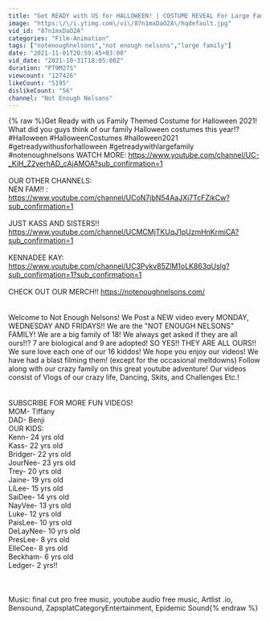 ```yaml
---
title: "Get READY with US for HALLOWEEN! | COSTUME REVEAL For Large Family of 20! 2021"
image: "https:\/\/i.ytimg.com\/vi\/87n1mxDaO2A\/hqdefault.jpg"
vid_id: "87n1mxDaO2A"
categories: "Film-Animation"
tags: ["notenoughnelsons","not enough nelsons","large family"]
date: "2021-11-01T20:59:45+03:00"
vid_date: "2021-10-31T18:05:00Z"
duration: "PT9M27S"
viewcount: "127426"
likeCount: "5195"
dislikeCount: "56"
channel: "Not Enough Nelsons"
---
```

{% raw %}Get Ready with us Family Themed Costume for Halloween 2021! What did you guys think of our family Halloween costumes this year!?#Halloween #HalloweenCostumes #halloween2021 #getreadywithusforhalloween #getreadywithlargefamily #notenoughnelsons WATCH MORE: <a rel="nofollow" target="blank" href="https://www.youtube.com/channel/UC-_KiH_Z2yerhAD_cAjAMOA?sub_confirmation=1">https://www.youtube.com/channel/UC-_KiH_Z2yerhAD_cAjAMOA?sub_confirmation=1</a><br /><br />OUR OTHER CHANNELS:<br />NEN FAM!! : <a rel="nofollow" target="blank" href="https://www.youtube.com/channel/UCoN7jbN54AaJXj7TcFZikCw?sub_confirmation=1">https://www.youtube.com/channel/UCoN7jbN54AaJXj7TcFZikCw?sub_confirmation=1</a><br /><br />JUST KASS AND SISTERS!!  <a rel="nofollow" target="blank" href="https://www.youtube.com/channel/UCMCMjTKUqJ1pUzmHnKrmiCA?sub_confirmation=1">https://www.youtube.com/channel/UCMCMjTKUqJ1pUzmHnKrmiCA?sub_confirmation=1</a><br /><br />KENNADEE KAY:<br /><a rel="nofollow" target="blank" href="https://www.youtube.com/channel/UC3Pykv85ZlM1oLK863qUslg?sub_confirmation=1?sub_confirmation=1">https://www.youtube.com/channel/UC3Pykv85ZlM1oLK863qUslg?sub_confirmation=1?sub_confirmation=1</a><br /><br />CHECK OUT OUR MERCH!! <a rel="nofollow" target="blank" href="https://notenoughnelsons.com/">https://notenoughnelsons.com/</a><br /><br /><br />Welcome to Not Enough Nelsons! We Post a NEW video every MONDAY, WEDNESDAY AND FRIDAYS!! We are the &quot;NOT ENOUGH NELSONS&quot; FAMILY! We are a big family of 18! We always get asked if they are all ours!!? 7 are biological and 9 are adopted! SO YES!! THEY ARE ALL OURS!! We sure love each one of our 16 kiddos! We hope you enjoy our videos! We have had a blast filming them! (except for the occasional meltdowns) Follow along with our crazy family on this great youtube adventure! Our videos consist of Vlogs of our crazy life, Dancing, Skits, and Challenges Etc.!<br /><br /><br />SUBSCRIBE FOR MORE FUN VIDEOS!<br />MOM- Tiffany <br />DAD- Benji <br />OUR KIDS:<br />Kenn- 24 yrs old<br />Kass- 22 yrs old<br />Bridger- 22 yrs old<br />JourNee- 23  yrs old<br />Trey- 20 yrs old<br />Jaine- 19 yrs old<br />LiLee- 15 yrs old<br />SaiDee- 14 yrs old<br />NayVee- 13 yrs old<br />Luke- 12 yrs old<br />PaisLee- 10 yrs old<br />DeLayNee- 10 yrs old<br />PresLee- 8 yrs old<br />ElleCee- 8 yrs old<br />Beckham- 6 yrs old<br />Ledger- 2 yrs!!<br /><br /><br /><br />Music: final cut pro free music, youtube audio free music, Artlist .io, Bensound, ZapsplatCategoryEntertainment, Epidemic Sound{% endraw %}
